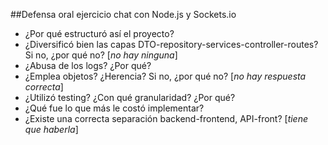 ##Defensa oral ejercicio chat con Node.js y Sockets.io

- ¿Por qué estructuró así el proyecto?
- ¿Diversificó bien las capas DTO-repository-services-controller-routes? Si no, ¿por qué no? [_no hay ninguna_]
- ¿Abusa de los logs? ¿Por qué?
- ¿Emplea objetos? ¿Herencia? Si no, ¿por qué no? [_no hay respuesta correcta_]
- ¿Utilizó testing? ¿Con qué granularidad? ¿Por qué?
- ¿Qué fue lo que más le costó implementar?
- ¿Existe una correcta separación backend-frontend, API-front? [_tiene que haberla_]